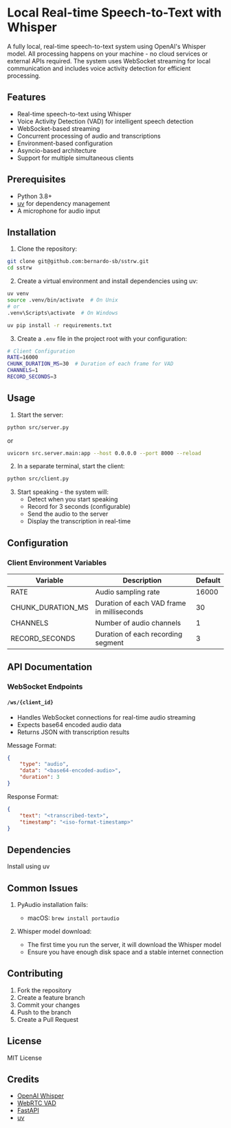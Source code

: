 # Local Real-time Speech-to-Text with Whisper

A fully local, real-time speech-to-text system using OpenAI's Whisper model. All processing happens on your machine - no cloud services or external APIs required. The system uses WebSocket streaming for local communication and includes voice activity detection for efficient processing.

## Features

- Real-time speech-to-text using Whisper
- Voice Activity Detection (VAD) for intelligent speech detection
- WebSocket-based streaming
- Concurrent processing of audio and transcriptions
- Environment-based configuration
- Asyncio-based architecture
- Support for multiple simultaneous clients

## Prerequisites

- Python 3.8+
- [uv](https://github.com/astral-sh/uv) for dependency management
- A microphone for audio input

## Installation

1. Clone the repository:
```bash
git clone git@github.com:bernardo-sb/sstrw.git
cd sstrw
```

2. Create a virtual environment and install dependencies using uv:
```bash
uv venv
source .venv/bin/activate  # On Unix
# or
.venv\Scripts\activate  # On Windows

uv pip install -r requirements.txt
```

3. Create a `.env` file in the project root with your configuration:
```bash
# Client Configuration
RATE=16000
CHUNK_DURATION_MS=30  # Duration of each frame for VAD
CHANNELS=1
RECORD_SECONDS=3
```

## Usage

1. Start the server:
```bash
python src/server.py
````
or

```bash
uvicorn src.server.main:app --host 0.0.0.0 --port 8000 --reload
```

2. In a separate terminal, start the client:
```bash
python src/client.py
```

3. Start speaking - the system will:
   - Detect when you start speaking
   - Record for 3 seconds (configurable)
   - Send the audio to the server
   - Display the transcription in real-time

## Configuration

### Client Environment Variables

| Variable | Description | Default |
|----------|-------------|---------|
| RATE | Audio sampling rate | 16000 |
| CHUNK_DURATION_MS | Duration of each VAD frame in milliseconds | 30 |
| CHANNELS | Number of audio channels | 1 |
| RECORD_SECONDS | Duration of each recording segment | 3 |

## API Documentation

### WebSocket Endpoints

#### `/ws/{client_id}`
- Handles WebSocket connections for real-time audio streaming
- Expects base64 encoded audio data
- Returns JSON with transcription results

Message Format:
```json
{
    "type": "audio",
    "data": "<base64-encoded-audio>",
    "duration": 3
}
```

Response Format:
```json
{
    "text": "<transcribed-text>",
    "timestamp": "<iso-format-timestamp>"
}
```

## Dependencies

Install using uv

## Common Issues

1. PyAudio installation fails:
   - macOS: `brew install portaudio`

2. Whisper model download:
   - The first time you run the server, it will download the Whisper model
   - Ensure you have enough disk space and a stable internet connection

## Contributing

1. Fork the repository
2. Create a feature branch
3. Commit your changes
4. Push to the branch
5. Create a Pull Request

## License

MIT License

## Credits

- [OpenAI Whisper](https://github.com/openai/whisper)
- [WebRTC VAD](https://github.com/wiseman/py-webrtcvad)
- [FastAPI](https://fastapi.tiangolo.com/)
- [uv](https://github.com/astral-sh/uv)